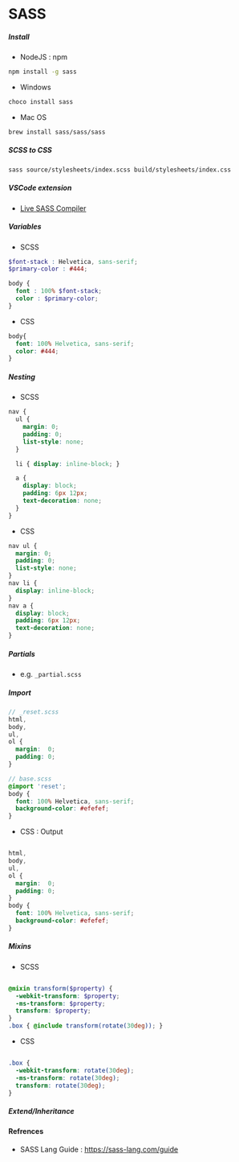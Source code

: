 # SASS

##### Install

- NodeJS : npm

```bash
npm install -g sass
```

- Windows

```bash
choco install sass
```

- Mac OS

```bash
brew install sass/sass/sass
```

##### SCSS to CSS

```bash
sass source/stylesheets/index.scss build/stylesheets/index.css
```

##### VSCode extension
-   [Live SASS Compiler](https://marketplace.visualstudio.com/items?itemName=ritwickdey.live-sass)


##### Variables

- SCSS

```scss
$font-stack : Helvetica, sans-serif;
$primary-color : #444;

body {
  font : 100% $font-stack;
  color : $primary-color;
}
```
- CSS
```css
body{
  font: 100% Helvetica, sans-serif;
  color: #444;
}
```

##### Nesting
- SCSS
```scss
nav {
  ul {
    margin: 0;
    padding: 0;
    list-style: none;
  }

  li { display: inline-block; }

  a {
    display: block;
    padding: 6px 12px;
    text-decoration: none;
  }
}
```

- CSS

```css
nav ul {
  margin: 0;
  padding: 0;
  list-style: none;
}
nav li {
  display: inline-block;
}
nav a {
  display: block;
  padding: 6px 12px;
  text-decoration: none;
}
```

##### Partials

- e.g. `_partial.scss` 

##### Import

```SCSS
// _reset.scss
html,
body,
ul,
ol {
  margin:  0;
  padding: 0;
}
```
```SCSS
// base.scss
@import 'reset';
body {
  font: 100% Helvetica, sans-serif;
  background-color: #efefef;
}
```

- CSS : Output

```CSS

html,
body,
ul,
ol {
  margin:  0;
  padding: 0;
}
body {
  font: 100% Helvetica, sans-serif;
  background-color: #efefef;
}
```

##### Mixins

- SCSS

```SCSS

@mixin transform($property) {
  -webkit-transform: $property;
  -ms-transform: $property;
  transform: $property;
}
.box { @include transform(rotate(30deg)); }

```
- CSS

```CSS

.box {
  -webkit-transform: rotate(30deg);
  -ms-transform: rotate(30deg);
  transform: rotate(30deg);
}

```

##### Extend/Inheritance






#### Refrences

- SASS Lang Guide : https://sass-lang.com/guide
